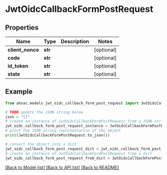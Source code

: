 # JwtOidcCallbackFormPostRequest


## Properties

Name | Type | Description | Notes
------------ | ------------- | ------------- | -------------
**client_nonce** | **str** |  | [optional] 
**code** | **str** |  | [optional] 
**id_token** | **str** |  | [optional] 
**state** | **str** |  | [optional] 

## Example

```python
from ahvac.models.jwt_oidc_callback_form_post_request import JwtOidcCallbackFormPostRequest

# TODO update the JSON string below
json = "{}"
# create an instance of JwtOidcCallbackFormPostRequest from a JSON string
jwt_oidc_callback_form_post_request_instance = JwtOidcCallbackFormPostRequest.from_json(json)
# print the JSON string representation of the object
print(JwtOidcCallbackFormPostRequest.to_json())

# convert the object into a dict
jwt_oidc_callback_form_post_request_dict = jwt_oidc_callback_form_post_request_instance.to_dict()
# create an instance of JwtOidcCallbackFormPostRequest from a dict
jwt_oidc_callback_form_post_request_from_dict = JwtOidcCallbackFormPostRequest.from_dict(jwt_oidc_callback_form_post_request_dict)
```
[[Back to Model list]](../README.md#documentation-for-models) [[Back to API list]](../README.md#documentation-for-api-endpoints) [[Back to README]](../README.md)


